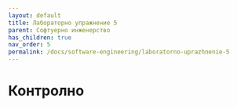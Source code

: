 ```yaml
---
layout: default
title: Лабораторно упражнение 5
parent: Софтуерно инженерство
has_children: true
nav_order: 5
permalink: /docs/software-engineering/laboratorno-uprazhnenie-5
---
```


# Контролно

